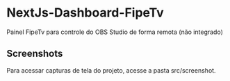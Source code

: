# NextJs-Dashboard-FipeTv
Painel FipeTv para controle do OBS Studio de forma remota (não integrado)
## Screenshots
Para acessar capturas de tela do projeto, acesse a pasta src/screenshot.
